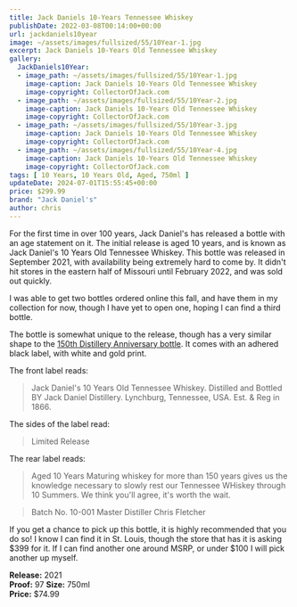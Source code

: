 ```yaml
---
title: Jack Daniels 10-Years Tennessee Whiskey
publishDate: 2022-03-08T00:14:00+00:00
url: jackdaniels10year
image: ~/assets/images/fullsized/55/10Year-1.jpg
excerpt: Jack Daniels 10-Years Old Tennessee Whiskey
gallery:
  JackDaniels10Year:
  - image_path: ~/assets/images/fullsized/55/10Year-1.jpg
    image-caption: Jack Daniels 10-Years Old Tennessee Whiskey
    image-copyright: CollectorOfJack.com
  - image_path: ~/assets/images/fullsized/55/10Year-2.jpg
    image-caption: Jack Daniels 10-Years Old Tennessee Whiskey
    image-copyright: CollectorOfJack.com
  - image_path: ~/assets/images/fullsized/55/10Year-3.jpg
    image-caption: Jack Daniels 10-Years Old Tennessee Whiskey
    image-copyright: CollectorOfJack.com
  - image_path: ~/assets/images/fullsized/55/10Year-4.jpg
    image-caption: Jack Daniels 10-Years Old Tennessee Whiskey
    image-copyright: CollectorOfJack.com
tags: [ 10 Years, 10 Years Old, Aged, 750ml ]
updateDate: 2024-07-01T15:55:45+00:00
price: $299.99
brand: "Jack Daniel's"
author: chris
---
```

For the first time in over 100 years, Jack Daniel's has released a bottle with an age statement on it. The initial release is aged 10 years, and is known as Jack Daniel's 10 Years Old Tennessee Whiskey. This bottle was released in September 2021, with availability being extremely hard to come by. It didn't hit stores in the eastern half of Missouri until February 2022, and was sold out quickly. 

I was able to get two bottles ordered online this fall, and have them in my collection for now, though I have yet to open one, hoping I can find a third bottle.

The bottle is somewhat unique to the release, though has a very similar shape to the [150th Distillery Anniversary bottle](https://collectorofjack.com/150thAnniversary). It comes with an adhered black label, with white and gold print.

The front label reads:

> Jack Daniel's 10 Years Old Tennessee Whiskey. Distilled and Bottled BY Jack Daniel Distillery. Lynchburg, Tennessee, USA. Est. & Reg in 1866.

The sides of the label read:

> Limited Release

The rear label reads:

> Aged 10 Years
> Maturing whiskey for more than 150 years gives us the knowledge necessary to slowly rest our Tennessee WHiskey through 10 Summers. We think you'll agree, it's worth the wait.

> Batch No. 10-001
> Master Distiller Chris Fletcher

If you get a chance to pick up this bottle, it is highly recommended that you do so! I know I can find it in St. Louis, though the store that has it is asking $399 for it. If I can find another one around MSRP, or under $100 I will pick another up myself.

**Release:** 2021  
**Proof:** 97
**Size:** 750ml  
**Price:** $74.99  


